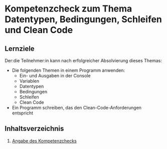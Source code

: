 # Kompetenzcheck zum Thema Datentypen, Bedingungen, Schleifen und Clean Code

## Lernziele
Der:die Teilnehmer:in kann nach erfolgreicher Absolvierung dieses Themas:
- Die folgenden Themen in einem Programm anwenden:
  - Ein- und Ausgaben in der Console
  - Variablen
  - Datentypen
  - Bedingungen
  - Schleifen
  - Clean Code
- Ein Programm schreiben, das den Clean-Code-Anforderungen entspricht

## Inhaltsverzeichnis

1. [Angabe des Kompetenzchecks](content/kompetenzcheck.md)
